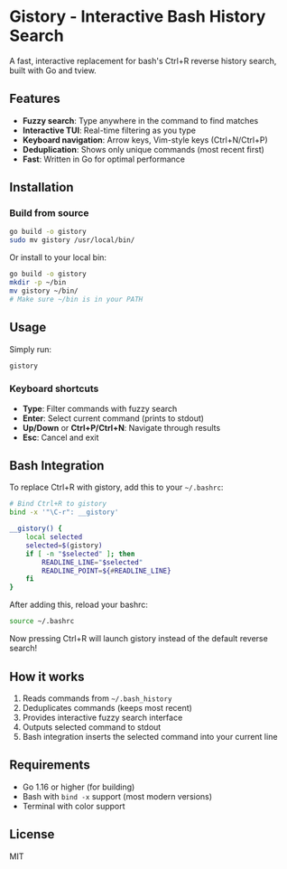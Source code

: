 # Gistory - Interactive Bash History Search

A fast, interactive replacement for bash's Ctrl+R reverse history search, built with Go and tview.

## Features

- **Fuzzy search**: Type anywhere in the command to find matches
- **Interactive TUI**: Real-time filtering as you type
- **Keyboard navigation**: Arrow keys, Vim-style keys (Ctrl+N/Ctrl+P)
- **Deduplication**: Shows only unique commands (most recent first)
- **Fast**: Written in Go for optimal performance

## Installation

### Build from source

```bash
go build -o gistory
sudo mv gistory /usr/local/bin/
```

Or install to your local bin:

```bash
go build -o gistory
mkdir -p ~/bin
mv gistory ~/bin/
# Make sure ~/bin is in your PATH
```

## Usage

Simply run:

```bash
gistory
```

### Keyboard shortcuts

- **Type**: Filter commands with fuzzy search
- **Enter**: Select current command (prints to stdout)
- **Up/Down** or **Ctrl+P/Ctrl+N**: Navigate through results
- **Esc**: Cancel and exit

## Bash Integration

To replace Ctrl+R with gistory, add this to your `~/.bashrc`:

```bash
# Bind Ctrl+R to gistory
bind -x '"\C-r": __gistory'

__gistory() {
    local selected
    selected=$(gistory)
    if [ -n "$selected" ]; then
        READLINE_LINE="$selected"
        READLINE_POINT=${#READLINE_LINE}
    fi
}
```

After adding this, reload your bashrc:

```bash
source ~/.bashrc
```

Now pressing Ctrl+R will launch gistory instead of the default reverse search!

## How it works

1. Reads commands from `~/.bash_history`
2. Deduplicates commands (keeps most recent)
3. Provides interactive fuzzy search interface
4. Outputs selected command to stdout
5. Bash integration inserts the selected command into your current line

## Requirements

- Go 1.16 or higher (for building)
- Bash with `bind -x` support (most modern versions)
- Terminal with color support

## License

MIT
